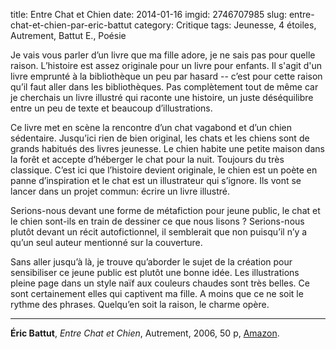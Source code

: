 title: Entre Chat et Chien
date: 2014-01-16
imgid: 2746707985
slug: entre-chat-et-chien-par-eric-battut
category: Critique
tags: Jeunesse, 4 étoiles, Autrement, Battut E., Poésie

Je vais vous parler d’un livre que ma fille adore, je ne sais pas pour quelle raison. L’histoire est assez originale pour un livre pour enfants. Il s'agit d'un livre emprunté à la bibliothèque un peu par hasard -- c’est pour cette raison qu’il faut aller dans les bibliothèques. Pas complètement tout de même car je cherchais un livre illustré qui raconte une histoire, un juste déséquilibre entre un peu de texte et beaucoup d’illustrations.

Ce livre met en scène la rencontre d’un chat vagabond et d’un chien sédentaire. Jusqu’ici rien de bien original, les chats et les chiens sont de grands habitués des livres jeunesse. Le chien habite une petite maison dans la forêt et accepte d’héberger le chat pour la nuit. Toujours du très classique. C’est ici que l’histoire devient originale, le chien est un poète en panne d’inspiration et le chat est un illustrateur qui s’ignore. Ils vont se lancer dans un projet commun: écrire un livre illustré.

Serions-nous devant une forme de métafiction pour jeune public, le chat et le chien sont-ils en train de dessiner ce que nous lisons ? Serions-nous plutôt devant un récit autofictionnel, il semblerait que non puisqu’il n’y a qu’un seul auteur mentionné sur la couverture.

Sans aller jusqu’à là, je trouve qu’aborder le sujet de la création pour sensibiliser ce jeune public est plutôt une bonne idée. Les illustrations pleine page dans un style naïf aux couleurs chaudes sont très belles. Ce sont certainement elles qui captivent ma fille. A moins que ce ne soit le rythme des phrases. Quelqu’en soit la raison, le charme opère.

***

**Éric Battut**, *Entre Chat et Chien*, Autrement, 2006, 50 p, [Amazon](http://www.amazon.fr/dp/2746707985/?tag=aubonroman-21).